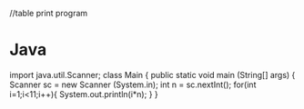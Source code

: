 //table print program
# Java
import java.util.Scanner;
 class Main {
public static void main (String[] args) {
Scanner sc = new Scanner
(System.in);
int n = sc.nextInt();
for(int i=1;i<11;i++){
System.out.println(i*n);
}
}
